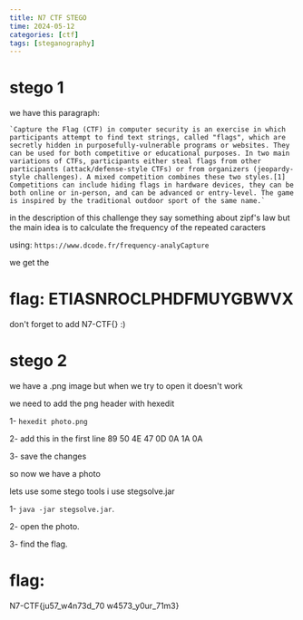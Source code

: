 ```yaml
---
title: N7 CTF STEGO
time: 2024-05-12 
categories: [ctf]
tags: [steganography]
---
```


# stego 1
we have this paragraph: 

	`Capture the Flag (CTF) in computer security is an exercise in which participants attempt to find text strings, called "flags", which are secretly hidden in purposefully-vulnerable programs or websites. They can be used for both competitive or educational purposes. In two main variations of CTFs, participants either steal flags from other participants (attack/defense-style CTFs) or from organizers (jeopardy-style challenges). A mixed competition combines these two styles.[1] Competitions can include hiding flags in hardware devices, they can be both online or in-person, and can be advanced or entry-level. The game is inspired by the traditional outdoor sport of the same name.`

in the description of this challenge they say something about zipf's law
but the main idea is to calculate the frequency of the repeated caracters 

using: `https://www.dcode.fr/frequency-analyCapture` 

we get the 
# flag: ETIASNROCLPHDFMUYGBWVX

don't forget to add N7-CTF{} :)

# stego 2

we have a .png image but when we try to open it doesn't work 

we need to add the png header with hexedit

1- `hexedit photo.png`

2- add this in the first line 89 50 4E 47 0D 0A 1A 0A	

3- save the changes

so now we have a photo 

lets use some stego tools 
i use stegsolve.jar 

1- `java -jar stegsolve.jar`.

2- open the photo. 

3- find the flag.

# flag:
  N7-CTF{ju57_w4n73d_70 w4573_y0ur_71m3} 
